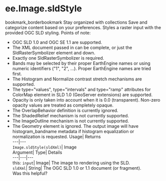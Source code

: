  
#  ee.Image.sldStyle 
bookmark_borderbookmark Stay organized with collections  Save and categorize content based on your preferences.
Styles a raster input with the provided OGC SLD styling. 
Points of note:
* OGC SLD 1.0 and OGC SE 1.1 are supported.
* The XML document passed in can be complete, or just the SldRasterSymbolizer element and down.
* Exactly one SldRasterSymbolizer is required.
* Bands may be selected by their proper EarthEngine names or using numeric identifiers ("1", "2", ...). Proper EarthEngine names are tried first.
* The Histogram and Normalize contrast stretch mechanisms are supported.
* The type="values", type="intervals" and type="ramp" attributes for ColorMap element in SLD 1.0 (GeoServer extensions) are supported.
* Opacity is only taken into account when it is 0.0 (transparent). Non-zero opacity values are treated as completely opaque.
* The OverlapBehavior definition is currently ignored.
* The ShadedRelief mechanism is not currently supported.
* The ImageOutline mechanism is not currently supported.
* The Geometry element is ignored.
The output image will have histogram_bandname metadata if histogram equalization or normalization is requested.
Usage| Returns  
---|---  
`Image.sldStyle(sldXml)`| Image  
Argument| Type| Details  
---|---|---  
this: `input`| Image| The image to rendering using the SLD.  
`sldXml`| String| The OGC SLD 1.0 or 1.1 document (or fragment).  
Was this helpful?
